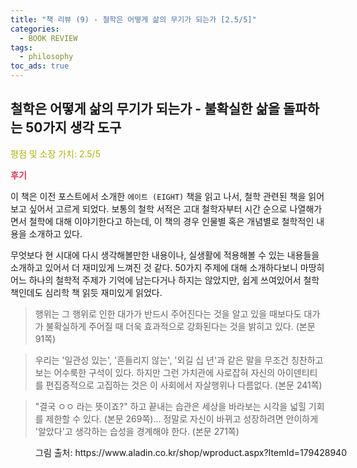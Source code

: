 ```yaml
---
title: "책 리뷰 (9) - 철학은 어떻게 삶의 무기가 되는가 [2.5/5]"
categories:
  - BOOK REVIEW
tags:
  - philosophy
toc_ads: true
---
```


## 철학은 어떻게 삶의 무기가 되는가 - 불확실한 삶을 돌파하는 50가지 생각 도구

<span style="color:#AEB404">평점 및 소장 가치: 2.5/5</span>

<span style="color:#E03050"><b>후기</b></span>

이 책은 이전 포스트에서 소개한 `에이트 (EIGHT)` 책을 읽고 나서, 철학 관련된 책을 읽어보고 싶어서 고르게 되었다. 보통의 철학 서적은 고대 철학자부터 시간 순으로 나열해가면서 철학에 대해 이야기한다고 하는데, 이 책의 경우 인물별 혹은 개념별로 철학적인 내용을 소개하고 있다. 

무엇보다 현 시대에 다시 생각해볼만한 내용이나, 실생활에 적용해볼 수 있는 내용들을 소개하고 있어서 더 재미있게 느껴진 것 같다. 50가지 주제에 대해 소개하다보니 마땅히 어느 하나의 철학적 주제가 기억에 남는다거나 하지는 않았지만, 쉽게 쓰여있어서 철학책인데도 심리학 책 읽듯 재미있게 읽었다.

>행위는 그 행위로 인한 대가가 반드시 주어진다는 것을 알고 있을 때보다도 대가가 불확실하게 주어질 때 더욱 효과적으로 강화된다는 것을 밝히고 있다. 
(본문 91쪽)

>우리는 '일관성 있는', '흔들리지 않는', '외길 십 년'과 같은 말을 무조건 칭찬하고 보는 어수룩한 구석이 있다. 하지만 그런 가치관에 사로잡혀 자신의 아이덴티티를 편집증적으로 고집하는 것은 이 사회에서 자살행위나 다름없다.
(본문 241쪽)

>"결국 ㅇㅇ 라는 뜻이죠?" 하고 끝내는 습관은 세상을 바라보는 시각을 넓힐 기회를 제한할 수 있다. (본문 269쪽)... 정말로 자신이 바뀌고 성장하려면 안이하게 '알았다'고 생각하는 습성을 경계해야 한다. (본문 271쪽)

<figure style="width: 100%">
  <img src="{{ site.url }}{{ site.baseurl }}/assets/images/book9.png" alt="">
  <figcaption>그림 출처: https://www.aladin.co.kr/shop/wproduct.aspx?ItemId=179428940</figcaption>
</figure>